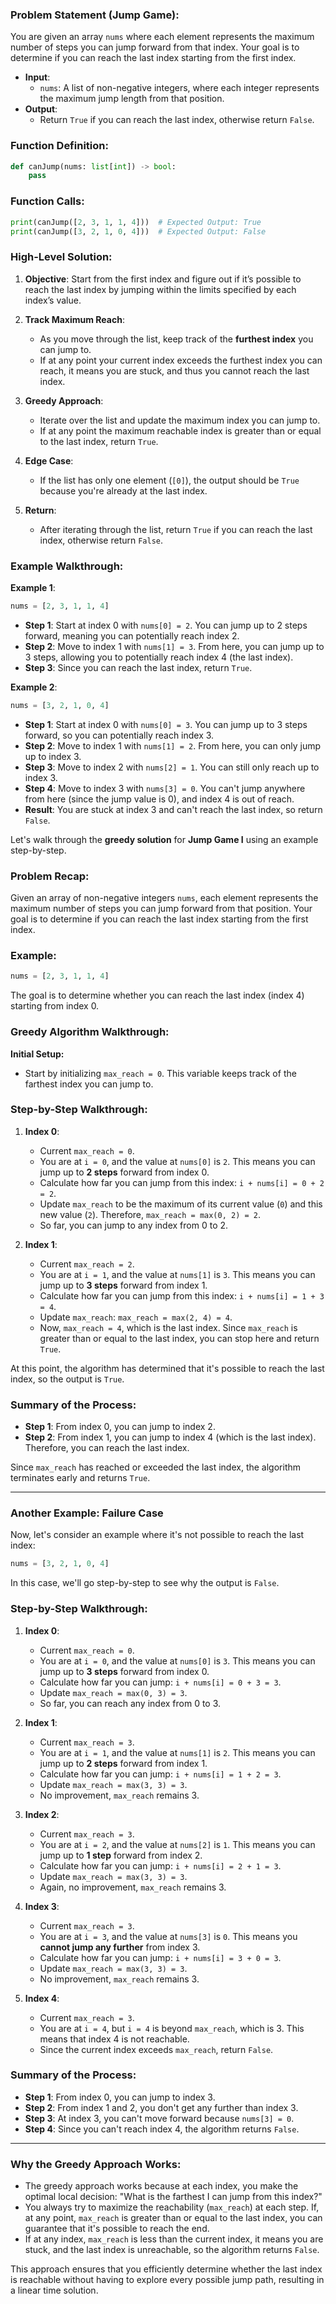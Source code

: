 ### Problem Statement (Jump Game):

You are given an array `nums` where each element represents the maximum number of steps you can jump forward from that index. Your goal is to determine if you can reach the last index starting from the first index.

- **Input**: 
  - `nums`: A list of non-negative integers, where each integer represents the maximum jump length from that position.
- **Output**:
  - Return `True` if you can reach the last index, otherwise return `False`.

### Function Definition:

```python
def canJump(nums: list[int]) -> bool:
    pass
```

### Function Calls:

```python
print(canJump([2, 3, 1, 1, 4]))  # Expected Output: True
print(canJump([3, 2, 1, 0, 4]))  # Expected Output: False
```

### High-Level Solution:

1. **Objective**: Start from the first index and figure out if it’s possible to reach the last index by jumping within the limits specified by each index’s value.
  
2. **Track Maximum Reach**: 
   - As you move through the list, keep track of the **furthest index** you can jump to.
   - If at any point your current index exceeds the furthest index you can reach, it means you are stuck, and thus you cannot reach the last index.
  
3. **Greedy Approach**: 
   - Iterate over the list and update the maximum index you can jump to.
   - If at any point the maximum reachable index is greater than or equal to the last index, return `True`.
  
4. **Edge Case**: 
   - If the list has only one element (`[0]`), the output should be `True` because you're already at the last index.
  
5. **Return**:
   - After iterating through the list, return `True` if you can reach the last index, otherwise return `False`.

### Example Walkthrough:

**Example 1**:
```python
nums = [2, 3, 1, 1, 4]
```

- **Step 1**: Start at index 0 with `nums[0] = 2`. You can jump up to 2 steps forward, meaning you can potentially reach index 2.
- **Step 2**: Move to index 1 with `nums[1] = 3`. From here, you can jump up to 3 steps, allowing you to potentially reach index 4 (the last index).
- **Step 3**: Since you can reach the last index, return `True`.

**Example 2**:
```python
nums = [3, 2, 1, 0, 4]
```

- **Step 1**: Start at index 0 with `nums[0] = 3`. You can jump up to 3 steps forward, so you can potentially reach index 3.
- **Step 2**: Move to index 1 with `nums[1] = 2`. From here, you can only jump up to index 3.
- **Step 3**: Move to index 2 with `nums[2] = 1`. You can still only reach up to index 3.
- **Step 4**: Move to index 3 with `nums[3] = 0`. You can't jump anywhere from here (since the jump value is 0), and index 4 is out of reach.
- **Result**: You are stuck at index 3 and can't reach the last index, so return `False`.

Let's walk through the **greedy solution** for **Jump Game I** using an example step-by-step.

### Problem Recap:
Given an array of non-negative integers `nums`, each element represents the maximum number of steps you can jump forward from that position. Your goal is to determine if you can reach the last index starting from the first index.

### Example:

```python
nums = [2, 3, 1, 1, 4]
```

The goal is to determine whether you can reach the last index (index 4) starting from index 0.

### Greedy Algorithm Walkthrough:

**Initial Setup:**
- Start by initializing `max_reach = 0`. This variable keeps track of the farthest index you can jump to.

### Step-by-Step Walkthrough:

1. **Index 0**:
   - Current `max_reach = 0`.
   - You are at `i = 0`, and the value at `nums[0]` is `2`. This means you can jump up to **2 steps** forward from index 0.
   - Calculate how far you can jump from this index: `i + nums[i] = 0 + 2 = 2`.
   - Update `max_reach` to be the maximum of its current value (`0`) and this new value (`2`). Therefore, `max_reach = max(0, 2) = 2`.
   - So far, you can jump to any index from 0 to 2.

2. **Index 1**:
   - Current `max_reach = 2`.
   - You are at `i = 1`, and the value at `nums[1]` is `3`. This means you can jump up to **3 steps** forward from index 1.
   - Calculate how far you can jump from this index: `i + nums[i] = 1 + 3 = 4`.
   - Update `max_reach`: `max_reach = max(2, 4) = 4`.
   - Now, `max_reach = 4`, which is the last index. Since `max_reach` is greater than or equal to the last index, you can stop here and return `True`.

At this point, the algorithm has determined that it's possible to reach the last index, so the output is `True`.

### Summary of the Process:
- **Step 1**: From index 0, you can jump to index 2.
- **Step 2**: From index 1, you can jump to index 4 (which is the last index). Therefore, you can reach the last index.

Since `max_reach` has reached or exceeded the last index, the algorithm terminates early and returns `True`.

---

### Another Example: Failure Case

Now, let's consider an example where it's not possible to reach the last index:

```python
nums = [3, 2, 1, 0, 4]
```

In this case, we'll go step-by-step to see why the output is `False`.

### Step-by-Step Walkthrough:

1. **Index 0**:
   - Current `max_reach = 0`.
   - You are at `i = 0`, and the value at `nums[0]` is `3`. This means you can jump up to **3 steps** forward from index 0.
   - Calculate how far you can jump: `i + nums[i] = 0 + 3 = 3`.
   - Update `max_reach = max(0, 3) = 3`.
   - So far, you can reach any index from 0 to 3.

2. **Index 1**:
   - Current `max_reach = 3`.
   - You are at `i = 1`, and the value at `nums[1]` is `2`. This means you can jump up to **2 steps** forward from index 1.
   - Calculate how far you can jump: `i + nums[i] = 1 + 2 = 3`.
   - Update `max_reach = max(3, 3) = 3`.
   - No improvement, `max_reach` remains 3.

3. **Index 2**:
   - Current `max_reach = 3`.
   - You are at `i = 2`, and the value at `nums[2]` is `1`. This means you can jump up to **1 step** forward from index 2.
   - Calculate how far you can jump: `i + nums[i] = 2 + 1 = 3`.
   - Update `max_reach = max(3, 3) = 3`.
   - Again, no improvement, `max_reach` remains 3.

4. **Index 3**:
   - Current `max_reach = 3`.
   - You are at `i = 3`, and the value at `nums[3]` is `0`. This means you **cannot jump any further** from index 3.
   - Calculate how far you can jump: `i + nums[i] = 3 + 0 = 3`.
   - Update `max_reach = max(3, 3) = 3`.
   - No improvement, `max_reach` remains 3.

5. **Index 4**:
   - Current `max_reach = 3`.
   - You are at `i = 4`, but `i = 4` is beyond `max_reach`, which is 3. This means that index 4 is not reachable.
   - Since the current index exceeds `max_reach`, return `False`.

### Summary of the Process:
- **Step 1**: From index 0, you can jump to index 3.
- **Step 2**: From index 1 and 2, you don't get any further than index 3.
- **Step 3**: At index 3, you can't move forward because `nums[3] = 0`.
- **Step 4**: Since you can't reach index 4, the algorithm returns `False`.

---

### Why the Greedy Approach Works:

- The greedy approach works because at each index, you make the optimal local decision: "What is the farthest I can jump from this index?" 
- You always try to maximize the reachability (`max_reach`) at each step. If, at any point, `max_reach` is greater than or equal to the last index, you can guarantee that it's possible to reach the end.
- If at any index, `max_reach` is less than the current index, it means you are stuck, and the last index is unreachable, so the algorithm returns `False`.

This approach ensures that you efficiently determine whether the last index is reachable without having to explore every possible jump path, resulting in a linear time solution.